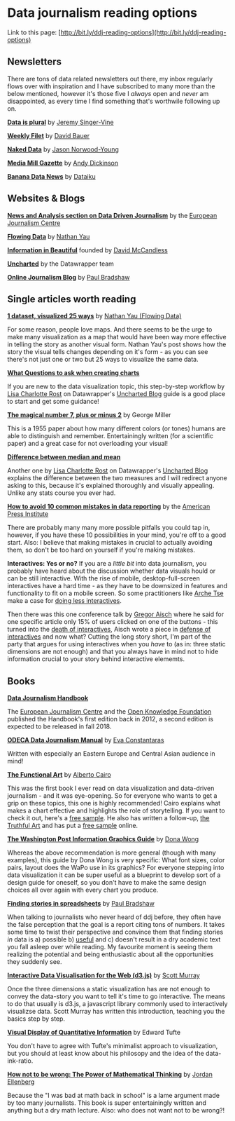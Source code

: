 # Data journalism reading options 
Link to this page: [http://bit.ly/ddj-reading-options](http://bit.ly/ddj-reading-options)

## Newsletters
There are tons of data related newsletters out there, my inbox regularly flows over with inspiration and I have subscribed to many more than the below mentioned, however it's those five I _always_ open and _never_ am disappointed, as every time I find something that's worthwile following up on.

[**Data is plural**](https://tinyletter.com/data-is-plural) by [Jeremy Singer-Vine](https://twitter.com/jsvine)

[**Weekly Filet**](https://weeklyfilet.com/) by [David Bauer](https://twitter.com/davidbauer)

[**Naked Data**](https://nakeddata.co.za/) by [Jason Norwood-Young](https://twitter.com/j_norwood_young)

[**Media Mill Gazette**](http://mediamillproject.uk/newsletter/) by [Andy Dickinson](https://twitter.com/digidickinson)

[**Banana Data News**](http://banana-data.com/) by [Dataiku](https://twitter.com/dataiku)

## Websites & Blogs

[**News and Analysis section on Data Driven Journalism**](http://datadrivenjournalism.net/news_and_analysis) by the [European Journalism Centre](http://ejc.net/)

[**Flowing Data**](http://flowingdata.com/) by [Nathan Yau](https://twitter.com/flowingdata)

[**Information in Beautiful**](https://informationisbeautiful.net/) founded by [David McCandless](https://twitter.com/mccandelish)

[**Uncharted**](https://blog.datawrapper.de/) by the Datawrapper team

[**Online Journalism Blog**](https://onlinejournalismblog.com/) by [Paul Bradshaw](https://twitter.com/paulbradshaw)

## Single articles worth reading

[**1 dataset, visualized 25 ways**](http://flowingdata.com/2017/01/24/one-dataset-visualized-25-ways/) by [Nathan Yau (Flowing Data)](https://twitter.com/flowingdata)

For some reason, people love maps. And there seems to be the urge to make many visualization as a map that would have been way more effective in telling the story as another visual form. Nathan Yau's post shows how the story the visual tells changes depending on it's form - as you can see there's not just one or two but 25 ways to visualize the same data.

[**What Questions to ask when creating charts**](https://blog.datawrapper.de/better-charts/)

If you are new to the data visualization topic, this step-by-step workflow by [Lisa Charlotte Rost](https://twitter.com/lisacrost?lang=en) on Datawrapper's [Uncharted Blog](https://blog.datawrapper.de/) guide is a good place to start and get some guidance!

[**The magical number 7, plus or minus 2**](http://www.psych.utoronto.ca/users/peterson/psy430s2001/Miller%20GA%20Magical%20Seven%20Psych%20Review%201955.pdf) by George Miller

This is a 1955 paper about how many different colors (or tones) humans are able to distinguish and remember. Entertainingly written (for a scientific paper) and a great case for not overloading your visual!

[**Difference between median and mean**](https://twitter.com/lisacrost?lang=en)

Another one by [Lisa Charlotte Rost](https://twitter.com/lisacrost?lang=en) on Datawrapper's [Uncharted Blog](https://blog.datawrapper.de/) explains the difference between the two measures and I will redirect anyone asking to this, because it's explained thoroughly and visually appealing. Unlike any stats course you ever had. 

[**How to avoid 10 common mistakes in data reporting**](https://www.americanpressinstitute.org/publications/data-reporting-common-mistakes/) by the [American Press Institute](https://twitter.com/AmPress)

There are probably many many more possible pitfalls you could tap in, however, if you have these 10 possibilities in your mind, you're off to a good start. Also: I believe that making mistakes in crucial to actually avoiding them, so don't be too hard on yourself if you're making mistakes.

**Interactives: Yes or no?**
If you are a *little bit* into data journalism, you probably have heard about the discussion whether data visuals hould or can be still interactive. With the rise of mobile, desktop-full-screen interactives have a hard time - as they have to be downsized in features and functionality to fit on a mobile screen. So some practitioners like [Arche Tse](https://twitter.com/archietse?lang=en) make a case for [doing less interactives](https://github.com/archietse/malofiej-2016/blob/master/tse-malofiej-2016-slides.pdf). 

Then there was this one conference talk by [Gregor Aisch](https://twitter.com/driven_by_data?) where he said for one specific article only 15% of users clicked on one of the buttons - this turned into the [death of interactives](https://medium.com/@dominikus/the-end-of-interactive-visualizations-52c585dcafcb), Aisch wrote a piece in [defense of interactives](https://www.vis4.net/blog/2017/03/in-defense-of-interactive-graphics/) and now what? Cutting the long story short, I'm part of the party that argues for using interactives when you *have* to (as in: three static dimensions are not enough) and that you always have in mind not to hide information crucial to your story behind interactive elememts. 


## Books

[**Data Journalism Handbook**](https://datajournalismhandbook.org/)

The [European Journalism Centre](http://ejc.net/) and the [Open Knowledge Foundation](https://okfn.org/) published the Handbook's first edition back in 2012, a second edition is expected to be released in fall 2018.

[**ODECA Data Journalism Manual**](http://www.odecanet.org/data-journalism-manual/) by [Eva Constantaras](https://twitter.com/evaconstantaras)

Written with especially an Eastern Europe and Central Asian audience in mind!

[**The Functional Art**](https://www.amazon.com/Functional-Art-introduction-information-visualization/dp/0321834739/ref=sr_1_1?s=books&ie=UTF8&qid=1516545187&sr=1-1&keywords=functional+art) by [Alberto Cairo](https://twitter.com/albertocairo?ref_src=twsrc%5Egoogle%7Ctwcamp%5Eserp%7Ctwgr%5Eauthor)

This was the first book I ever read on data visualization and data-driven journalism - and it was eye-opening. So for everyone who wants to get a grip on these topics, this one is highly recommended! Cairo explains what makes a chart effective and highlights the role of storytelling. If you want to check it out, here's a [free sample](http://ptgmedia.pearsoncmg.com/images/9780321834737/samplepages/0321834739.pdf). He also has written a follow-up, [the Truthful Art](https://www.amazon.com/Truthful-Art-Data-Charts-Communication/dp/0321934075) and has put a [free sample](https://www.dropbox.com/s/sno2s7r4wdnitdf/1TruthfulArtFIRSTPAGES.pdf?dl=0) online.

[**The Washington Post Information Graphics Guide**](https://www.amazon.com/Street-Journal-Guide-Information-Graphics/dp/0393347281) by [Dona Wong](http://donawong.com/)

Whereas the above recommendation is more general (though with many examples), this guide by Dona Wong is very specific: What font sizes, color pairs, layout does the WaPo use in its graphics? For everyone stepping into data visualization it can be super useful as a blueprint to develop sort of a design guide for oneself, so you don't have to make the same design choices all over again with every chart you produce.

[**Finding stories in spreadsheets**](https://leanpub.com/spreadsheetstories) by [Paul Bradshaw](https://twitter.com/paulbradshaw)

When talking to journalists who never heard of ddj before, they often have the false perception that the goal is a report citing tons of numbers. It takes some time to twist their perspective and convince them that finding stories *in* data is a) possible b) [useful](https://advent17.journocode.com/door/22/) and c) doesn't result in a dry academic text you fall asleep over while reading. My favourite moment is seeing them realizing the potential and being enthusiastic about all the opportunities they suddenly see.

[**Interactive Data Visualisation for the Web (d3.js)**](http://shop.oreilly.com/product/0636920026938.do) by [Scott Murray](https://twitter.com/alignedleft?lang=en)

Once the three dimensions a static visualization has are not enough to convey the data-story you want to tell it's time to go interactive. The means to do that usually is d3.js, a javascript library commonly used to interactively visualizse data. Scott Murray has written this introduction, teaching you the basics step by step.

[**Visual Display of Quantitative Information**](https://www.edwardtufte.com/tufte/books_vdqi) by Edward Tufte

You don't have to agree with Tufte's minimalist approach to visualization, but you should at least know about his philosopy and the idea of the data-ink-ratio.

[**How not to be wrong: The Power of Mathematical Thinking**](https://www.amazon.de/gp/product/0143127535/ref=oh_aui_detailpage_o00_s00?ie=UTF8&psc=1) by [Jordan Ellenberg](http://www.math.wisc.edu/~ellenber/)

Because the "I was bad at math back in school" is a lame argument made by too many journalists. This book is super entertainingly written and anything but a dry math lecture. Also: who does not want not to be wrong?!